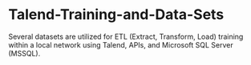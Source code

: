 # Talend-Training-and-Data-Sets
Several datasets are utilized for ETL (Extract, Transform, Load) training within a local network using Talend, APIs, and Microsoft SQL Server (MSSQL).
